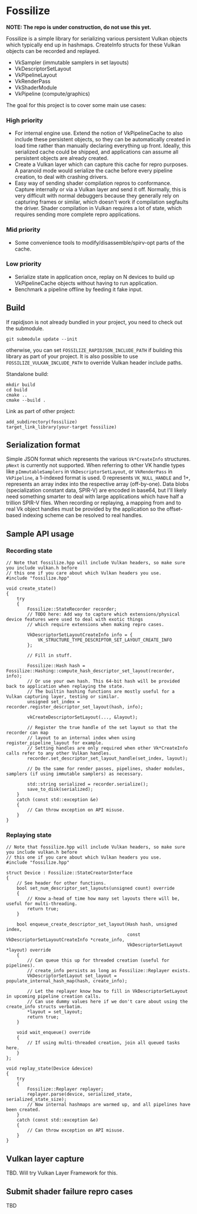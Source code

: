 # Fossilize

**NOTE: The repo is under construction, do not use this yet.**

Fossilize is a simple library for serializing various persistent Vulkan objects which typically end up
in hashmaps. CreateInfo structs for these Vulkan objects can be recorded and replayed.

- VkSampler (immutable samplers in set layouts)
- VkDescriptorSetLayout
- VkPipelineLayout
- VkRenderPass
- VkShaderModule
- VkPipeline (compute/graphics)

The goal for this project is to cover some main use cases:

### High priority

- For internal engine use. Extend the notion of VkPipelineCache to also include these persistent objects,
so they can be automatically created in load time rather than manually declaring everything up front.
Ideally, this serialized cache could be shipped, and applications can assume all persistent objects are already created.
- Create a Vulkan layer which can capture this cache for repro purposes.
A paranoid mode would serialize the cache before every pipeline creation, to deal with crashing drivers.
- Easy way of sending shader compilation repros to conformance. Capture internally or via a Vulkan layer and send it off.
Normally, this is very difficult with normal debuggers because they generally rely on capturing frames or similar,
which doesn't work if compilation segfaults the driver. Shader compilation in Vulkan requires a lot of state,
which requires sending more complete repro applications.

### Mid priority

- Some convenience tools to modify/disassemble/spirv-opt parts of the cache.

### Low priority

- Serialize state in application once, replay on N devices to build up VkPipelineCache objects without having to run application.
- Benchmark a pipeline offline by feeding it fake input.

## Build

If rapidjson is not already bundled in your project, you need to check out the submodule.

```
git submodule update --init
```

otherwise, you can set `FOSSILIZE_RAPIDJSON_INCLUDE_PATH` if building this library as part of your project.
It is also possible to use `FOSSILIZE_VULKAN_INCLUDE_PATH` to override Vulkan header include paths.

Standalone build:
```
mkdir build
cd build
cmake ..
cmake --build .
```

Link as part of other project:
```
add_subdirectory(fossilize)
target_link_library(your-target fossilize)
```

## Serialization format

Simple JSON format which represents the various `Vk*CreateInfo` structures.
`pNext` is currently not supported.
When referring to other VK handle types like `pImmutableSamplers` in `VkDescriptorSetLayout`, or `VkRenderPass` in `VkPipeline`,
a 1-indexed format is used. 0 represents `VK_NULL_HANDLE` and 1+, represents an array index into the respective array (off-by-one).
Data blobs (specialization constant data, SPIR-V) are encoded in base64, but I'll likely need something smarter to deal with large applications which have half a trillion SPIR-V files.
When recording or replaying, a mapping from and to real Vk object handles must be provided by the application so the offset-based indexing scheme can be resolved to real handles.

## Sample API usage

### Recording state
```
// Note that fossilize.hpp will include Vulkan headers, so make sure you include vulkan.h before
// this one if you care about which Vulkan headers you use.
#include "fossilize.hpp"

void create_state()
{
    try
    {
        Fossilize::StateRecorder recorder;
        // TODO here: Add way to capture which extensions/physical device features were used to deal with exotic things
        // which require extensions when making repro cases.

        VkDescriptorSetLayoutCreateInfo info = {
            VK_STRUCTURE_TYPE_DESCRIPTOR_SET_LAYOUT_CREATE_INFO
        };

        // Fill in stuff.

        Fossilize::Hash hash = Fossilize::Hashing::compute_hash_descriptor_set_layout(recorder, info);
        // Or use your own hash. This 64-bit hash will be provided back to application when replaying the state.
        // The builtin hashing functions are mostly useful for a Vulkan capturing layer, testing or similar.
        unsigned set_index = recorder.register_descriptor_set_layout(hash, info);

        vkCreateDescriptorSetLayout(..., &layout);

        // Register the true handle of the set layout so that the recorder can map
        // layout to an internal index when using register_pipeline_layout for example.
        // Setting handles are only required when other Vk*CreateInfo calls refer to any other Vulkan handles.
        recorder.set_descriptor_set_layout_handle(set_index, layout);

        // Do the same for render passes, pipelines, shader modules, samplers (if using immutable samplers) as necessary.

        std::string serialized = recorder.serialize();
        save_to_disk(serialized);
    }
    catch (const std::exception &e)
    {
        // Can throw exception on API misuse.
    }
}
```

### Replaying state
```
// Note that fossilize.hpp will include Vulkan headers, so make sure you include vulkan.h before
// this one if you care about which Vulkan headers you use.
#include "fossilize.hpp"

struct Device : Fossilize::StateCreatorInterface
{
    // See header for other functions.
    bool set_num_descriptor_set_layouts(unsigned count) override
    {
        // Know a-head of time how many set layouts there will be, useful for multi-threading.
        return true;
    }

    bool enqueue_create_descriptor_set_layout(Hash hash, unsigned index,
                                              const VkDescriptorSetLayoutCreateInfo *create_info,
                                              VkDescriptorSetLayout *layout) override
    {
        // Can queue this up for threaded creation (useful for pipelines).
        // create_info persists as long as Fossilize::Replayer exists.
        VkDescriptorSetLayout set_layout = populate_internal_hash_map(hash, create_info);

        // Let the replayer know how to fill in VkDescriptorSetLayout in upcoming pipeline creation calls.
        // Can use dummy values here if we don't care about using the create_info structs verbatim.
        *layout = set_layout;
        return true;
    }

    void wait_enqueue() override
    {
        // If using multi-threaded creation, join all queued tasks here.
    }
};

void replay_state(Device &device)
{
    try
    {
        Fossilize::Replayer replayer;
        replayer.parse(device, serialized_state, serialized_state_size);
        // Now internal hashmaps are warmed up, and all pipelines have been created.
    }
    catch (const std::exception &e)
    {
        // Can throw exception on API misuse.
    }
}
```

## Vulkan layer capture

TBD. Will try Vulkan Layer Framework for this.

## Submit shader failure repro cases

TBD
